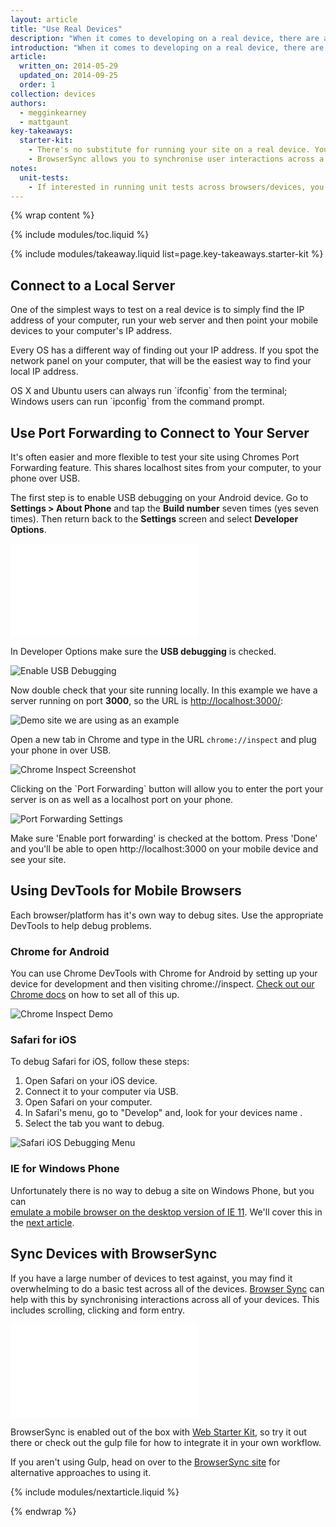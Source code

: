 ```yaml
---
layout: article
title: "Use Real Devices"
description: "When it comes to developing on a real device, there are a few things to point out and some tips to bear in mind."
introduction: "When it comes to developing on a real device, there are a few things to point out and some tips to bear in mind."
article:
  written_on: 2014-05-29
  updated_on: 2014-09-25
  order: 1
collection: devices
authors:
  - megginkearney
  - mattgaunt
key-takeaways:
  starter-kit:
    - There's no substitute for running your site on a real device. You must try your site on real devices.
    - BrowserSync allows you to synchronise user interactions across a number of devices at the same time.
notes:
  unit-tests:
    - If interested in running unit tests across browsers/devices, you’ll need a test runner that can run your test suite on these platforms. Some options for this include <a href="http://karma-runner.github.io/0.12/index.html">Karma</a>, <a href="http://www.yuiblog.com/blog/2010/08/25/introducing-yeti-the-yui-easy-testing-interface/">Yeti</a> and <a href="http://thrilljs.com/">Thrill</a>.
---
```

{% wrap content %}

{% include modules/toc.liquid %}

{% include modules/takeaway.liquid list=page.key-takeaways.starter-kit %}

## Connect to a Local Server

One of the simplest ways to test on a real device is to simply find the IP
address of your computer, run your web server and then point your mobile devices
to your computer's IP address.

Every OS has a different way of finding out your IP address. If you spot
the network panel on your computer, that will be the easiest way to find your
local IP address.  

OS X and Ubuntu users can always run \`ifconfig\` from the terminal; Windows
users can run \`ipconfig\` from the command prompt.

## Use Port Forwarding to Connect to Your Server

It's often easier and more flexible to test your site using Chromes Port Forwarding
feature. This shares localhost sites from your computer, to your phone over
USB.

The first step is to enable USB debugging on your Android device. Go to
**Settings &gt; About Phone** and tap the **Build number** seven times (yes
seven times). Then return back to the **Settings** screen and select **Developer
Options**.

<div class="media media--video">
  <iframe src="//www.youtube.com/embed/06k_hSKZvbo?controls=2&amp;modestbranding=1&amp;showinfo=0&amp;utm-source=crdev-wf&amp;rel=0" frameborder="0" allowfullscreen=""></iframe>
</div>

In Developer Options make sure the **USB debugging** is checked.

<img src="imgs/usb_debugging_on.png" alt="Enable USB Debugging" />

Now double check that your site running locally. In this example we have a
server running on port **3000**, so the URL is
[http://localhost:3000/](http://localhost:3000/):

<img src="imgs/port-forwarding-site-demo.png" alt="Demo site we are using as an example" />

Open a new tab in Chrome and type in the URL `chrome://inspect` and plug your
phone in over USB.

<img src="imgs/chrome-inspect.png" alt="Chrome Inspect Screenshot" />

Clicking on the \`Port Forwarding\` button will allow you to enter the port your
server is on as well as a localhost port on your phone.

<img src="imgs/port-forwarding-dialog.png" alt="Port Forwarding Settings" />

Make sure 'Enable port forwarding' is checked at the bottom. Press 'Done' and
you'll be able to open http://localhost:3000 on your mobile device and see your
site.

## Using DevTools for Mobile Browsers

Each browser/platform has it's own way to debug sites. Use the appropriate
DevTools to help debug problems.

### Chrome for Android

You can use Chrome DevTools with Chrome for Android by setting up your device
for development and then visiting chrome://inspect. [Check out our Chrome
docs](https://developer.chrome.com/devtools/docs/remote-debugging) on how to set
all of this up.

<img src="imgs/chrome-inspect-devtools.png" alt="Chrome Inspect Demo" />

### Safari for iOS

To debug Safari for iOS, follow these steps:

1. Open Safari on your iOS device.
1. Connect it to your computer via USB.
1. Open Safari on your computer.
1. In Safari's menu, go to "Develop" and, look for your devices name .
1. Select the tab you want to debug.

<img src="imgs/ios-safari-debugging.png" alt="Safari iOS Debugging Menu" />

### IE for Windows Phone

Unfortunately there is no way to debug a site on Windows Phone, but you can  
[emulate a mobile browser on the desktop version of IE
11](http://msdn.microsoft.com/en-us/library/ie/dn255001%28v=vs.85%29.aspx).
We'll cover this in the [next article](browseremulation.html).

## Sync Devices with BrowserSync

If you have a large number of devices to test against, you may find it
overwhelming to do a basic test across all of the devices. [Browser
Sync](http://www.browsersync.io/) can help with this by synchronising
interactions across all of your devices. This includes scrolling, clicking and
form entry.

<div class="media media--video">
  <iframe src="//www.youtube.com/embed/RKKBIs_3svM?controls=2&amp;modestbranding=1&amp;showinfo=0&amp;utm-source=crdev-wf&amp;rel=0" frameborder="0" allowfullscreen=""></iframe>
</div>

BrowserSync is enabled out of the box with [Web Starter
Kit](https://developers.google.com/web/starter-kit/), so try it out there or
check out the gulp file for how to integrate it in your own workflow.

If you aren't using Gulp, head on over to the [BrowserSync
site](http://www.browsersync.io/) for alternative approaches to using it.


{% include modules/nextarticle.liquid %}

{% endwrap %}

